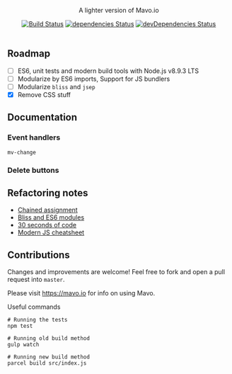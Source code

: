 <p align="center">
  A lighter version of Mavo.io
</p>

<p align="center">
  <a href="http://travis-ci.org/mycaule/mavo-light"><img src="https://api.travis-ci.org/mycaule/mavo-light.svg?branch=master" alt="Build Status"></a>
  <a href="https://david-dm.org/mycaule/mavo-light"><img src="https://david-dm.org/mycaule/mavo-light/status.svg" alt="dependencies Status"></a>
  <a href="https://david-dm.org/mycaule/mavo-light?type=dev"><img src="https://david-dm.org/mycaule/mavo-light/dev-status.svg" alt="devDependencies Status"></a>
  <br>
  <br>
</p>

## Roadmap

- [ ] ES6, unit tests and modern build tools with Node.js v8.9.3 LTS
- [ ] Modularize by ES6 imports, Support for JS bundlers
- [ ] Modularize `bliss` and `jsep`
- [x] Remove CSS stuff

## Documentation

### Event handlers

`mv-change`

### Delete buttons

## Refactoring notes

* [Chained assignment](https://stackoverflow.com/questions/3387247/in-javascript-is-chained-assignment-okay)
* [Bliss and ES6 modules](https://github.com/LeaVerou/bliss/issues/107)
* [30 seconds of code](https://30secondsofcode.org)
* [Modern JS cheatsheet](https://github.com/mbeaudru/modern-js-cheatsheet)

## Contributions

Changes and improvements are welcome! Feel free to fork and open a pull request into `master`.

Please visit https://mavo.io for info on using Mavo.

Useful commands

```
# Running the tests
npm test

# Running old build method
gulp watch

# Running new build method
parcel build src/index.js
```

